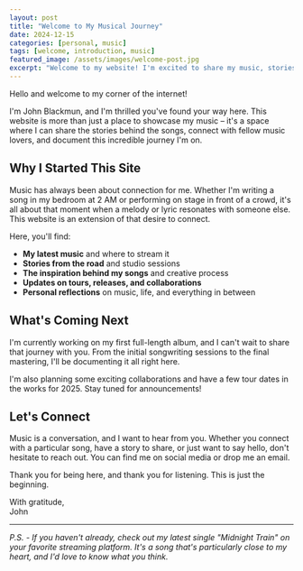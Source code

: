 ```yaml
---
layout: post
title: "Welcome to My Musical Journey"
date: 2024-12-15
categories: [personal, music]
tags: [welcome, introduction, music]
featured_image: /assets/images/welcome-post.jpg
excerpt: "Welcome to my website! I'm excited to share my music, stories, and creative journey with you. This is where it all begins."
---
```


Hello and welcome to my corner of the internet!

I'm John Blackmun, and I'm thrilled you've found your way here. This website is more than just a place to showcase my music – it's a space where I can share the stories behind the songs, connect with fellow music lovers, and document this incredible journey I'm on.

## Why I Started This Site

Music has always been about connection for me. Whether I'm writing a song in my bedroom at 2 AM or performing on stage in front of a crowd, it's all about that moment when a melody or lyric resonates with someone else. This website is an extension of that desire to connect.

Here, you'll find:

- **My latest music** and where to stream it
- **Stories from the road** and studio sessions
- **The inspiration behind my songs** and creative process
- **Updates on tours, releases, and collaborations**
- **Personal reflections** on music, life, and everything in between

## What's Coming Next

I'm currently working on my first full-length album, and I can't wait to share that journey with you. From the initial songwriting sessions to the final mastering, I'll be documenting it all right here.

I'm also planning some exciting collaborations and have a few tour dates in the works for 2025. Stay tuned for announcements!

## Let's Connect

Music is a conversation, and I want to hear from you. Whether you connect with a particular song, have a story to share, or just want to say hello, don't hesitate to reach out. You can find me on social media or drop me an email.

Thank you for being here, and thank you for listening. This is just the beginning.

With gratitude,  
John

---

*P.S. - If you haven't already, check out my latest single "Midnight Train" on your favorite streaming platform. It's a song that's particularly close to my heart, and I'd love to know what you think.*


